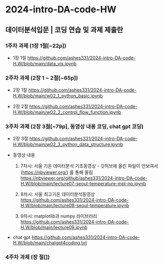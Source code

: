 # 2024-intro-DA-code-HW
## 데이터분석입문  |  코딩 연습 및 과제 제출란


### 1주차 과제 (1장 1절[~22p])

* 1장 1절
https://github.com/ashes331/2024-intro-DA-code-H.W/blob/main/data_vis.ipynb




### 2주차 과제 (2장 1 ~ 2절[~65p])

* 2장 1절
https://github.com/ashes331/2024-intro-DA-code-H.W/blob/main/w02_1_python_basic.ipynb

* 2장 2절
https://github.com/ashes331/2024-intro-DA-code-H.W/blob/main/w02_2_control_flow_function.ipynb




### 3주차 과제 (2장 3절[~79p], 동영상 내용 코딩, chat gpt 코딩)

* 2장 3절
https://github.com/ashes331/2024-intro-DA-code-H.W/blob/main/w02_3_python_data_structure.ipynb
  

* 동영상 내용
  1. 7차시: 서울 기온 데이터분석 기초동영상 - 깃허브에 올린 파일이 안보여서 (https://nbviewer.org/) 를 통해 올림
     https://nbviewer.org/github/ashes331/2024-intro-DA-code-H.W/blob/main/lecture07-seoul-temperature-mpl-np.ipynb
  
  2. 8차시: 서울 최고기온 데이터분석동영상
     https://github.com/ashes331/2024-intro-DA-code-H.W/blob/main/lecture08-seoul-temperature.ipynb
   
  3. 9차시: matplotlib과 numpy 라이브러리
     https://github.com/ashes331/2024-intro-DA-code-H.W/blob/main/lecture09.ipynb


* chat gpt
  https://github.com/ashes331/2024-intro-DA-code-H.W/blob/main/chatgpt4coding.txt  




### 4주차 과제 (장 절[])
